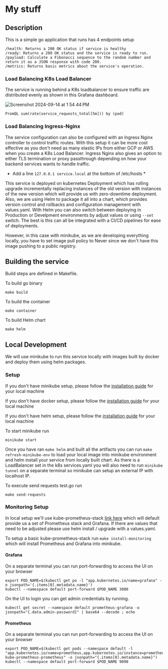 # My stuff 

## Description
This is a simple go application that runs has 4 endpoints setup
```
/health: Returns a 200 OK status if service is healthy
/ready: Returns a 200 OK status and the service is ready to run.
/payload: Calculate a Fibonacci sequence to the random number and
return it as a JSON response with code 200.
/metrics: Returns basic metrics about the service's operation.
```
### Load Balancing K8s Load Balancer
The service is running behind a K8s loadbalancer to ensure traffic are distributed evenly as shown in this Grafana dashboard.

![Screenshot 2024-09-14 at 1 54 44 PM](https://github.com/user-attachments/assets/04a1bacb-5881-479a-b69a-09670ab7cbd9)

```PromQL sum(rate(service_requests_total[5m])) by (pod) ```

### Load Balancing Ingress-Nginx 
The service configuration can also be configured with an Ingress Nginx controller to control traffic routes. With this setup it can be more cost effective as you don't need as many elastic IPs from either GCP or AWS when you create a K8s Load Balancer.
Ingress Nginx also gives an option to either TLS termination or proxy passthrough depending on how your backend services wants to handle traffic.

* Add a line ``` 127.0.0.1 service.local ``` at the bottom of /etc/hosts *

This service is deployed on kubernetes Deployment which has rolling upgrade incrementally replacing instances of the old version with instances of the new version which will provide us with zero-downtime deployment.
Also, we are using Helm to package it all into a chart, which provides version control and rollbacks and configuration management with values.yaml. With Helm you can also switch between deploying in Production or Develpment environments by adjust values or using ```--set``` switch. The best is this can all be integrated with a CI/CD pipelines for ease of deployments.

However, in this case with minikube, as we are developing everything locally, you have to set image pull policy to Never since we don't have this image pushing to a public registry.

## Building the service
Build steps are defined in Makefile.

To build go binary
```
make build 
```
To build the container 
```
make container
```
To build Helm chart
```
make helm
```

## Local Development
We will use minikube to run this service locally with images built by docker and deploy them using helm packages.

### Setup
If you don't have minikube setup, please follow the [installation guide](https://minikube.sigs.k8s.io/docs/) for your local machine

If you don't have docker setup, please follow the [installation guide](https://docs.docker.com/engine/install/) for your local machine

If you don't have helm setup, please follow the [installation guide](https://helm.sh/docs/intro/install/) for your local machine

To start minikube run
```
minikube start
```
Once you have ran ```make helm``` and built all the artifacts you can run ```make refresh-minikube-env``` to load your local image into minikube environment and helm install your service from locally built chart.
As there is a LoadBalancer set in the k8s services.yaml you will also need to run ```minikube tunnel``` on a separate terminal so minikube can setup an external IP with localhost IP.

To execute send requests test.go run 
```
make send-requests
```

### Monitoring Setup
In local setup we'll use kube-prometheus-stack [link here](https://github.com/prometheus-community/helm-charts/tree/main/charts/kube-prometheus-stack/) which will default provide us a set of Prometheus stack and Grafana. If there are values that need to be adjusted please use helm install / upgrade with a values.yaml.

To setup a basic kube-prometheus-stack run ```make install-monitoring``` which will install Prometheus and Grafana into minikube. 

#### Grafana
On a separate terminal you can run port-forwarding to access the UI on your browser
```
export POD_NAME=$(kubectl get po -l "app.kubernetes.io/name=grafana" -o jsonpath='{.items[0].metadata.name}')
kubectl --namespace default port-forward $POD_NAME 3000
```
On the UI to login you can get admin credentials by running.
```
kubectl get secret --namespace default prometheus-grafana -o jsonpath="{.data.admin-password}" | base64 --decode ; echo
```

#### Prometheus
On a separate terminal you can run port-forwarding to access the UI on your browser
```
export POD_NAME=$(kubectl get pods --namespace default -l "app.kubernetes.io/name=prometheus,app.kubernetes.io/instance=prometheus-kube-prometheus-prometheus" -o jsonpath="{.items[0].metadata.name}")
kubectl --namespace default port-forward $POD_NAME 9090
```
